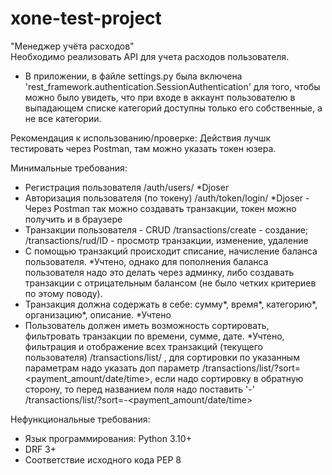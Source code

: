 # xone-test-project

"Менеджер учёта расходов"   
Необходимо реализовать API для учета расходов пользователя.   

* В приложении, в файле settings.py была включена 'rest_framework.authentication.SessionAuthentication' для того, чтобы можно было увидеть, что при входе в
аккаунт пользователю в выпадающем списке категорий доступны только его собственные, а не все категории.

Рекомендация к использованию/проверке: Действия лучшк тестировать через Postman, там можно указать токен юзера.

Минимальные требования:   
- Регистрация пользователя /auth/users/ *Djoser
- Авторизация пользователя (по токену) /auth/token/login/ *Djoser - Через Postman так можно создавать транзакции, токен можно получить и в браузере
- Транзакции пользователя - CRUD /transactions/create - создание; /transactions/rud/ID - просмотр транзакции, изменение, удаление
- С помощью транзакций происходит списание, начисление баланса пользователя. *Учтено, однако для пополнения баланса пользователя надо это делать через админку, либо
создавать транзакции с отрицательным балансом (не было четких критериев по этому поводу).
- Транзакция должна содержать в себе: сумму\*, время\*, категорию\*, организацию\*, описание. *Учтено
- Пользователь должен иметь возможность сортировать, фильтровать транзакции по времени, сумме, дате. *Учтено, фильтрация и отображение всех транзакций (текущего 
пользователя) /transactions/list/ , для сортировки по указанным параметрам надо указать доп параметр /transactions/list/?sort=<payment_amount/date/time>, если
надо сортировку в обратную сторону, то перед названием поля надо поставить '-' /transactions/list/?sort=-<payment_amount/date/time>
   

Нефункциональные требования:   
- Язык программирования: Python 3.10+   
- DRF 3+   
- Соответствие исходного кода PEP 8   
